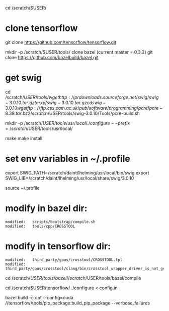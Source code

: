 cd /scratch/$USER/

# clone tensorflow
git clone https://github.com/tensorflow/tensorflow.git

mkdir -p /scratch/$USER/tools/
clone bazel (current master = 0.3.2)
git clone https://github.com/bazelbuild/bazel.git

# get swig
cd /scratch/$USER/tools/
wget http://prdownloads.sourceforge.net/swig/swig-3.0.10.tar.gz
tar xvf swig-3.0.10.tar.gz
cd swig-3.0.10
wget ftp://ftp.csx.cam.ac.uk/pub/software/programming/pcre/pcre-8.39.tar.bz2
/scratch/$USER/tools/swig-3.0.10/Tools/pcre-build.sh 

mkdir -p /scratch/$USER/tools/usr/local/
./configure --prefix=/scratch/$USER/tools/usr/local/

make
make install

# set env variables in ~/.profile
export SWIG_PATH=/scratch/daint/lhelming/usr/local/bin/swig
export SWIG_LIB=/scratch/daint/lhelming/usr/local/share/swig/3.0.10

source ~/.profile

# modify in bazel dir:
	modified:   scripts/bootstrap/compile.sh
	modified:   tools/cpp/CROSSTOOL

# modify in tensorflow dir:
	modified:   third_party/gpus/crosstool/CROSSTOOL.tpl
	modified:   third_party/gpus/crosstool/clang/bin/crosstool_wrapper_driver_is_not_gcc.tpl


cd /scratch/$USER/tools/bazel/
/scratch/$USER/tools/bazel/compile

cd /scratch/$USER/tensorflow/
./configure < config.in

bazel build -c opt --config=cuda //tensorflow/tools/pip_package:build_pip_package --verbose_failures


